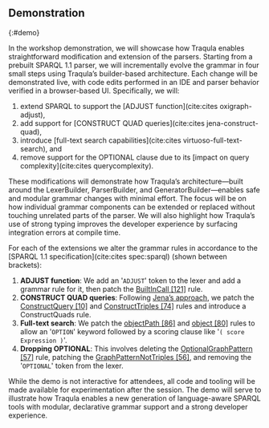## Demonstration
{:#demo}

<!-- Demo submissions must additionally provide a description of the demonstration that will be given at the conference (which may include screenshots and must include either a link to an online demo or to a video presenting it).  -->

In the workshop demonstration,
we will showcase how Traqula enables straightforward modification and extension of the parsers.
Starting from a prebuilt SPARQL 1.1 parser,
we will incrementally evolve the grammar in four small steps using Traqula’s builder-based architecture.
Each change will be demonstrated live, with code edits performed in an IDE and parser behavior verified in a browser-based UI.
Specifically, we will:

1. extend SPARQL to support the [ADJUST function](cite:cites oxigraph-adjust), 
2. add support for [CONSTRUCT QUAD queries](cite:cites jena-construct-quad), 
3. introduce [full-text search capabilities](cite:cites virtuoso-full-text-search), and 
4. remove support for the OPTIONAL clause due to its [impact on query complexity](cite:cites querycomplexity).

These modifications will demonstrate how Traqula’s architecture—built around the
LexerBuilder, ParserBuilder, and GeneratorBuilder—enables safe and modular grammar changes with minimal effort.
The focus will be on how individual grammar components can be extended or replaced without touching unrelated parts of the parser.
We will also highlight how Traqula’s use of strong typing improves the developer experience by surfacing integration errors at compile time.

For each of the extensions we alter the grammar rules in accordance to the [SPARQL 1.1 specification](cite:cites spec:sparql) (shown between brackets):

1. **ADJUST function**: We add an '`ADJUST`' token to the lexer and add a grammar rule for it, then patch the [BuiltInCall [121]](https://www.w3.org/TR/sparql11-query/#rBuiltInCall) rule. 
2. **CONSTRUCT QUAD queries**: Following [Jena’s approach](https://jena.apache.org/documentation/query/construct-quad.html#grammar),
we patch the [ConstructQuery [10]](https://www.w3.org/TR/sparql11-query/#rConstructQuery) and [ConstructTriples [74]](https://www.w3.org/TR/sparql11-query/#rConstructTriples) rules and introduce a ConstructQuads rule. 
3. **Full-text search**: <!-- https://docs.openlinksw.com/virtuoso/rdfsparql/ -->
We patch the [objectPath [86]](https://www.w3.org/TR/sparql11-query/#rObjectPath) and [object [80]](https://www.w3.org/TR/sparql11-query/#rObject) rules to allow an '`OPTION`' keyword followed by a scoring clause like '`( score Expression )`'. 
4. **Dropping OPTIONAL**: This involves deleting the [OptionalGraphPattern [57]](https://www.w3.org/TR/sparql11-query/#rOptionalGraphPattern) rule, patching the [GraphPatternNotTriples [56]](https://www.w3.org/TR/sparql11-query/#rGraphPatternNotTriples),
and removing the '`OPTIONAL`' token from the lexer.

While the demo is not interactive for attendees,
all code and tooling will be made available for experimentation after the session.
The demo will serve to illustrate how Traqula enables a new generation of language-aware SPARQL tools with modular,
declarative grammar support and a strong developer experience.
